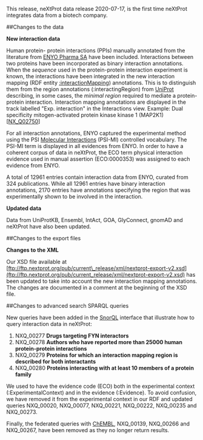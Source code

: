 This release, neXtProt data release 2020-07-17, is the first time neXtProt integrates data from a biotech company.

##Changes to the data

**New interaction data**

Human protein- protein interactions (PPIs) manually annotated from the literature from [ENYO Pharma SA](http://www.enyopharma.com/technology/interactome-datasets/) have been included. Interactions between two proteins have been incorporated as binary interaction annotations. When the _sequence_ used in the protein-protein interaction experiment is known, the interactions have been integrated in the new interaction mapping (RDF entity [:interactionMapping](https://snorql.nextprot.org/help/entity/InteractionMapping)) annotations. This is to distinguish them from the region annotations (:interactingRegion) from [UniProt](https://www.uniprot.org/) describing, in some cases, the _minimal region_ required to mediate a protein-protein interaction. Interaction mapping annotations are displayed in the track labelled &quot;Exp. interaction&quot; in the Interactions view. Example: Dual specificity mitogen-activated protein kinase kinase 1 (MAP2K1) [[NX\_Q02750](../entry/NX_Q02750/interactions)]

For all interaction annotations, ENYO captured the experimental method using the PSI [Molecular Interactions](https://www.ebi.ac.uk/ols/ontologies/mi) (PSI-MI) controlled vocabulary. The PSI-MI term is displayed in all evidences from ENYO. In order to have a coherent corpus of data in neXtProt, the ECO term physical interaction evidence used in manual assertion (ECO:0000353) was assigned to each evidence from ENYO.

A total of 12961 entries contain interaction data from ENYO, curated from 324 publications. While all 12961 entries have binary interaction annotations, 2170 entries have annotations specifying the region that was experimentally shown to be involved in the interaction.    

**Updated data**

Data from UniProtKB, Ensembl, IntAct, GOA, GlyConnect, gnomAD and neXtProt have also been updated. 

##Changes to the export files

**Changes to the XML**

Our XSD file available at [ftp://ftp.nextprot.org/pub/current\_release/xml/nextprot-export-v2.xsd](ftp://ftp.nextprot.org/pub/current_release/xml/nextprot-export-v2.xsd) has been updated to take into account the new interaction mapping annotations. The changes are documented in a comment at the beginning of the XSD file.

##Changes to advanced search SPARQL queries

New queries have been added in the [SnorQL](https://snorql.nextprot.org/) interface that illustrate how to query interaction data in neXtProt:

1. NXQ\_00277 **Drugs targeting FYN interactors** 
2. NXQ\_00278 **Authors who have reported more than 25000 human protein-protein interactions**
3. NXQ\_00279 **Proteins for which an interaction mapping region is described for both interactants**
4. NXQ\_00280 **Proteins interacting with at least 10 members of a protein family**

We used to have the evidence code (ECO) both in the experimental context (:ExperimentalContext) and in the evidence (:Evidence). To avoid confusion, we have removed it from the experimental context in our RDF and updated queries NXQ\_00020, NXQ\_00077, NXQ\_00221, NXQ\_00222, NXQ\_00235 and NXQ\_00273.

Finally, the federated queries with [ChEMBL](https://www.ebi.ac.uk/chembl/), NXQ\_00139, NXQ\_00266 and NXQ\_00267, have been removed as they no longer return results.
